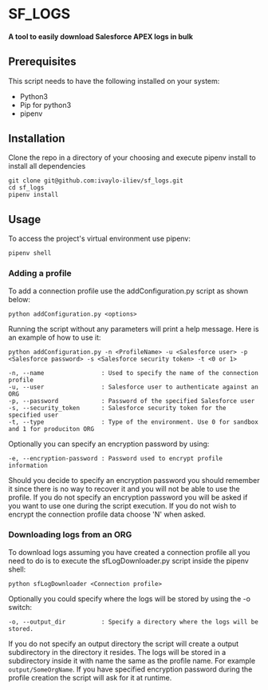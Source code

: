 # SF_LOGS
#### A tool to easily download Salesforce APEX logs in bulk

## Prerequisites
This script needs to have the following installed on your system:
* Python3
* Pip for python3
* pipenv

## Installation
Clone the repo in a directory of your choosing and execute pipenv install to install all dependencies

```
git clone git@github.com:ivaylo-iliev/sf_logs.git
cd sf_logs
pipenv install
```

## Usage
To access the project's virtual environment use pipenv:
```
pipenv shell
```
### Adding a profile
To add a connection profile use the addConfiguration.py script as shown below:
```
python addConfiguration.py <options>
```
Running the script without any parameters will print a help message. Here is an example of how to use it:
```
python addConfiguration.py -n <ProfileName> -u <Salesforce user> -p <Salesforce password> -s <Salesforce security token> -t <0 or 1> 
```
```
-n, --name                : Used to specify the name of the connection profile
-u, --user                : Salesforce user to authenticate against an ORG
-p, --password            : Password of the specified Salesforce user
-s, --security_token      : Salesforce security token for the specified user
-t, --type                : Type of the environment. Use 0 for sandbox and 1 for produciton ORG
```
Optionally you can specify an encryption password by using:
```
-e, --encryption-password : Password used to encrypt profile information 
```
Should you decide to specify an encryption password you should remember it since there is no way to recover it and you will not be able to use the profile. If you do not specify an encryption password you will be asked if you want to use one during the script execution. If you do not wish to encrypt the connection profile data choose 'N' when asked.

### Downloading logs from an ORG
To download logs assuming you have created a connection profile all you need to do is to execute the sfLogDownloader.py script inside the pipenv shell:
```
python sfLogDownloader <Connection profile>
```
Optionally you could specify where the logs will be stored by using the -o switch:
```
-o, --output_dir          : Specify a directory where the logs will be stored.
```
If you do not specify an output directory the script will create a output subdirectory in the directory it resides. The logs will be stored in a subdirectory inside it with name the same as the profile name. For example `output/SomeOrgName`. If you have specified encryption password during the profile creation the script will ask for it at runtime.
 
